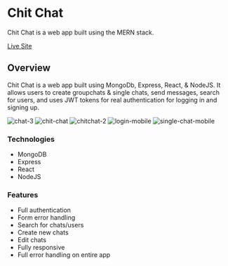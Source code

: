 # Chit Chat

Chit Chat is a web app built using the MERN stack.

[Live Site](https://chit-chat-victormtzcodes.herokuapp.com/)

## Overview

Chit Chat is a web app built using MongoDb, Express, React, & NodeJS. It allows users to create groupchats & single chats, send messages, search for users, and uses JWT tokens for real authentication for logging in and signing up.

![chat-3](https://user-images.githubusercontent.com/93169407/159961007-a04e2ec6-22de-407a-a076-8244867b4e7a.png)
![chit-chat](https://user-images.githubusercontent.com/93169407/159960778-4ef463a3-e76a-4733-a33a-95d547fdaea3.png)
![chitchat-2](https://user-images.githubusercontent.com/93169407/159960820-09d85c9d-7357-4103-a2d6-72631917217f.png)
![login-mobile](https://user-images.githubusercontent.com/93169407/159962264-836b7e83-38a5-4b3e-8eb1-a84bcf06c111.png)
![single-chat-mobile](https://user-images.githubusercontent.com/93169407/159962094-74349827-9a07-4463-bebd-a97ac5a1bded.png)


### Technologies

* MongoDB
* Express
* React
* NodeJS

### Features

* Full authentication
* Form error handling
* Search for chats/users
* Create new chats
* Edit chats
* Fully responsive
* Full error handling on entire app
